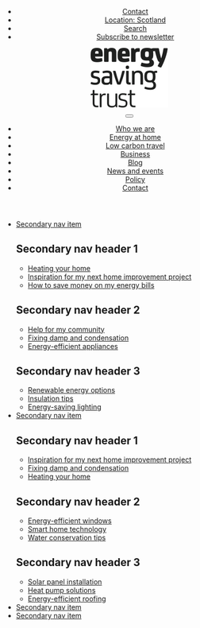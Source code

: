 <header class="site-header">
  <div class="container-xxl">
    <div class="row align-items-center py-2">
      <div class="col">
        <ul class="nav justify-content-end">
          <li class="nav-item"><a href="#" class="nav-link nav-link-sm">Contact</a></li>
          <li class="nav-item"><a href="#" class="nav-link nav-link-sm">Location: Scotland</a></li>
          <li class="nav-item"><a href="#" class="nav-link nav-link-sm">Search</a></li>
          <li class="nav-item"><a href="#" class="nav-link nav-link-sm">Subscribe to newsletter</a></li>
        </ul>
      </div>
    </div>
    <div class="row align-items-center py-3">
      <div class="col-auto">
        <a href="/" class="navbar-brand">
          <img src="/assets/images/logo-est.svg" alt="Energy Saving Trust" height="auto">
        </a>
      </div>
      <div class="col">
        <nav class="navbar navbar-expand-lg" aria-label="Main navigation">
          <button class="navbar-toggler" type="button" data-bs-toggle="collapse" data-bs-target="#mainNavigation" aria-controls="mainNavigation" aria-expanded="false" aria-label="Toggle navigation">
            <span class="navbar-toggler-icon"></span>
          </button>
          <div class="collapse navbar-collapse" id="mainNavigation">
            <ul class="navbar-nav">
              <li class="nav-item"><a class="nav-link" href="#">Who we are</a></li>
              <li class="nav-item"><a class="nav-link active" href="#" aria-current="page">Energy at home</a></li>
              <li class="nav-item"><a class="nav-link" href="#">Low carbon travel</a></li>
              <li class="nav-item"><a class="nav-link" href="#">Business</a></li>
              <li class="nav-item"><a class="nav-link" href="#">Blog</a></li>
              <li class="nav-item"><a class="nav-link" href="#">News and events</a></li>
              <li class="nav-item"><a class="nav-link" href="#">Policy</a></li>
              <li class="nav-item"><a class="nav-link" href="#">Contact</a></li>
            </ul>
          </div>
        </nav>
      </div>
    </div>
  </div>
</header>

<nav class="navbar navbar-expand-lg navbar-bg navbar-green" aria-label="Secondary navigation">
  <div class="container-xxl">
    <div class="collapse navbar-collapse" id="secondaryNavigation">
      <ul class="navbar-nav logo-padding">
        <li class="nav-item dropdown">
          <a class="nav-link dropdown-toggle nav-link-y-padding" href="#" role="button" data-bs-toggle="dropdown" aria-expanded="false">
            Secondary nav item
          </a>
          <div class="dropdown-menu meganav full-width-meganav">
            <div class="container-xxl">
              <div class="row gx-5">
                <div class="col-md-4">
                  <h2 class="dropdown-header h6">Secondary nav header 1</h2>
                  <ul class="list-unstyled">
                    <li><a class="dropdown-item" href="#">Heating your home</a></li>
                    <li><a class="dropdown-item" href="#">Inspiration for my next home improvement project</a></li>
                    <li><a class="dropdown-item" href="#">How to save money on my energy bills</a></li>
                  </ul>
                </div>
                <div class="col-md-4">
                  <h2 class="dropdown-header h6">Secondary nav header 2</h2>
                  <ul class="list-unstyled">
                    <li><a class="dropdown-item" href="#">Help for my community</a></li>
                    <li><a class="dropdown-item" href="#">Fixing damp and condensation</a></li>
                    <li><a class="dropdown-item" href="#">Energy-efficient appliances</a></li>
                  </ul>
                </div>
                <div class="col-md-4">
                  <h2 class="dropdown-header h6">Secondary nav header 3</h2>
                  <ul class="list-unstyled">
                    <li><a class="dropdown-item" href="#">Renewable energy options</a></li>
                    <li><a class="dropdown-item" href="#">Insulation tips</a></li>
                    <li><a class="dropdown-item" href="#">Energy-saving lighting</a></li>
                  </ul>
                </div>
              </div>
            </div>
          </div>
        </li>
        <li class="nav-item dropdown">
          <a class="nav-link dropdown-toggle nav-link-y-padding" href="#" role="button" data-bs-toggle="dropdown" aria-expanded="false">
            Secondary nav item
          </a>
          <div class="dropdown-menu meganav full-width-meganav">
            <div class="container-xxl">
              <div class="row gx-5">
                <div class="col-md-4">
                  <h2 class="dropdown-header h6">Secondary nav header 1</h2>
                  <ul class="list-unstyled">
                    <li><a class="dropdown-item" href="#">Inspiration for my next home improvement project</a></li>
                    <li><a class="dropdown-item" href="#">Fixing damp and condensation</a></li>
                    <li><a class="dropdown-item" href="#">Heating your home</a></li>
                  </ul>
                </div>
                <div class="col-md-4">
                  <h2 class="dropdown-header h6">Secondary nav header 2</h2>
                  <ul class="list-unstyled">
                    <li><a class="dropdown-item" href="#">Energy-efficient windows</a></li>
                    <li><a class="dropdown-item" href="#">Smart home technology</a></li>
                    <li><a class="dropdown-item" href="#">Water conservation tips</a></li>
                  </ul>
                </div>
                <div class="col-md-4">
                  <h2 class="dropdown-header h6">Secondary nav header 3</h2>
                  <ul class="list-unstyled">
                    <li><a class="dropdown-item" href="#">Solar panel installation</a></li>
                    <li><a class="dropdown-item" href="#">Heat pump solutions</a></li>
                    <li><a class="dropdown-item" href="#">Energy-efficient roofing</a></li>
                  </ul>
                </div>
              </div>
            </div>
          </div>
        </li>
        <li class="nav-item"><a class="nav-link nav-link-y-padding" href="#">Secondary nav item</a></li>
        <li class="nav-item"><a class="nav-link nav-link-y-padding" href="#">Secondary nav item</a></li>
      </ul>
    </div>
  </div>
</nav>